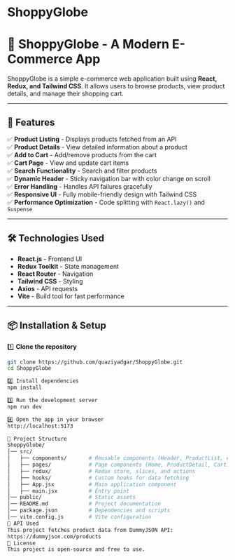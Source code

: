# ShoppyGlobe
 
# 🛒 ShoppyGlobe - A Modern E-Commerce App

ShoppyGlobe is a simple e-commerce web application built using **React, Redux, and Tailwind CSS**. It allows users to browse products, view product details, and manage their shopping cart.

---

## 🚀 Features
✅ **Product Listing** - Displays products fetched from an API  
✅ **Product Details** - View detailed information about a product  
✅ **Add to Cart** - Add/remove products from the cart  
✅ **Cart Page** - View and update cart items  
✅ **Search Functionality** - Search and filter products  
✅ **Dynamic Header** - Sticky navigation bar with color change on scroll  
✅ **Error Handling** - Handles API failures gracefully  
✅ **Responsive UI** - Fully mobile-friendly design with Tailwind CSS  
✅ **Performance Optimization** - Code splitting with `React.lazy()` and `Suspense`  

---

## 🛠️ Technologies Used
- **React.js** - Frontend UI  
- **Redux Toolkit** - State management  
- **React Router** - Navigation  
- **Tailwind CSS** - Styling  
- **Axios** - API requests  
- **Vite** - Build tool for fast performance  

---

## 📦 Installation & Setup

1️⃣ **Clone the repository**
```bash
git clone https://github.com/quaziyadgar/ShoppyGlobe.git
cd ShoppyGlobe

2️⃣ Install dependencies
npm install

3️⃣ Run the development server
npm run dev

4️⃣ Open the app in your browser
http://localhost:5173

📂 Project Structure
ShoppyGlobe/
│── src/
│   ├── components/       # Reusable components (Header, ProductList, etc.)
│   ├── pages/            # Page components (Home, ProductDetail, Cart)
│   ├── redux/            # Redux store, slices, and actions
│   ├── hooks/            # Custom hooks for data fetching
│   ├── App.jsx           # Main application component
│   ├── main.jsx          # Entry point
│── public/               # Static assets
│── README.md             # Project documentation
│── package.json          # Dependencies and scripts
│── vite.config.js        # Vite configuration
🔗 API Used
This project fetches product data from DummyJSON API:
https://dummyjson.com/products
📜 License
This project is open-source and free to use.
